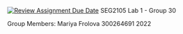 [![Review Assignment Due Date](https://classroom.github.com/assets/deadline-readme-button-24ddc0f5d75046c5622901739e7c5dd533143b0c8e959d652212380cedb1ea36.svg)](https://classroom.github.com/a/pp663HZs)
SEG2105 Lab 1 - Group 30

Group Members: Mariya Frolova 300264691
2022
